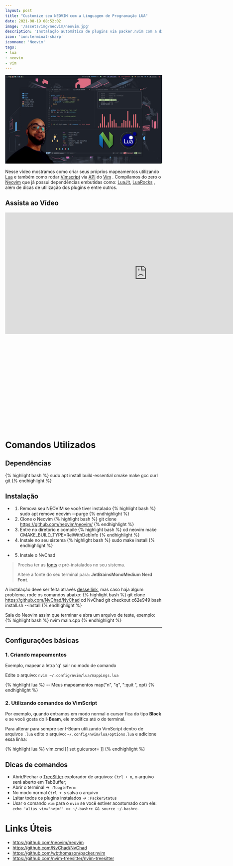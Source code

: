 ```yaml
---
layout: post
title: "Customize seu NEOVIM com a Linguagem de Programação LUA"
date: 2021-08-19 08:52:02
image: '/assets/img/neovim/neovim.jpg'
description: 'Instalação automática de plugins via packer.nvim com a distribuição Neovim: NvChad.'
icon: 'ion:terminal-sharp'
iconname: 'Neovim'
tags:
- lua
- neovim
- vim
---
```


![Customize seu NEOVIM com a Linguagem de Programação LUA](/assets/img/neovim/neovim.jpg)

Nesse vídeo mostramos como criar seus próprios mapeamentos utilizando [Lua](https://terminalroot.com.br/2016/11/blog-linux-lua.html) e também como rodar [Vimscript](https://terminalroot.com.br/vim) via [API](https://terminalroot.com.br/2021/04/como-criar-uma-api-com-laravel-8.html) do [Vim](https://terminalroot.com.br/vim) . Compilamos do zero o [Neovim](https://terminalroot.com.br/2019/07/novo-curso-de-vim-moderno-e-vimscript.html) que já possui dependências embutidas como: [LuaJit](https://luajit.org/), [LuaRocks](https://luarocks.org/) , além de dicas de utilização dos plugins e entre outros.

## Assista ao Vídeo
<iframe width="910" height="390" src="https://www.youtube.com/embed/ylY1ngUhFMI" frameborder="0" allow="accelerometer; autoplay; encrypted-media; gyroscope; picture-in-picture" allowfullscreen></iframe>


<!-- QUADRADO -->
<script async src="//pagead2.googlesyndication.com/pagead/js/adsbygoogle.js"></script>
<ins class="adsbygoogle"
style="display:inline-block;width:336px;height:280px"
data-ad-client="ca-pub-2838251107855362"
data-ad-slot="5351066970"></ins>
<script>
(adsbygoogle = window.adsbygoogle || []).push({});
</script>

# Comandos Utilizados

## Dependências
{% highlight bash %}
sudo apt install build-essential cmake make gcc curl git
{% endhighlight %}

## Instalação

+ 1. Remova seu NEOVIM se você tiver instalado
{% highlight bash %}
sudo apt remove neovim --purge
{% endhighlight %}

+ 2. Clone o Neovim
{% highlight bash %}
git clone https://github.com/neovim/neovim/
{% endhighlight %}

+ 3. Entre no diretório e compile
{% highlight bash %}
cd neovim
make CMAKE_BUILD_TYPE=RelWithDebInfo
{% endhighlight %}

+ 4. Instale no seu sistema
{% highlight bash %}
sudo make install
{% endhighlight %}


<!-- RETANGULO LARGO 2 -->
<script async src="//pagead2.googlesyndication.com/pagead/js/adsbygoogle.js"></script>
<ins class="adsbygoogle"
style="display:block; text-align:center;"
data-ad-layout="in-article"
data-ad-format="fluid"
data-ad-client="ca-pub-2838251107855362"
data-ad-slot="8549252987"></ins>
<script>
(adsbygoogle = window.adsbygoogle || []).push({});
</script>

+ 5. Instale o NvChad
> Precisa ter as [fonts](https://github.com/terroo/fonts) e pré-instalados no seu sistema.
> 
> Altere a fonte do seu terminal para: **JetBrainsMonoMedium Nerd Font**.

A instalação deve ser feita através [desse link](https://github.com/NvChad/NvChad/wiki#clone-my-setup), mas caso haja algum problema, rode os comandos abaixo:
{% highlight bash %}
git clone https://github.com/NvChad/NvChad
cd NvChad
git checkout c62e949
bash install.sh --install
{% endhighlight %}

Saia do Neovim assim que terminar e abra um arquivo de teste, exemplo:
{% highlight bash %}
nvim main.cpp
{% endhighlight %}

---

## Configurações básicas

### 1. Criando mapeamentos
Exemplo, mapear a letra 'q' sair no modo de comando

Edite o arquivo: `nvim ~/.config/nvim/lua/mappings.lua`

{% highlight lua %}
-- Meus mapeamentos
map("n", "q", ":quit <CR>", opt)
{% endhighlight %}

### 2. Utilizando comandos do VimScript
Por exemplo, quando entramos em modo normal o cursor fica do tipo **Block** e se você gosta do **I-Beam**, ele modifica até o do terminal.

Para alterar para sempre ser I-Beam utilizando VimScript dentro de arquivos `.lua` edite o arquivo: `~/.config/nvim/lua/options.lua` e adicione essa linha:

{% highlight lua %}
vim.cmd [[ set guicursor= ]]
{% endhighlight %}

## Dicas de comandos
+ Abrir/Fechar o [TreeSitter](https://github.com/nvim-treesitter/nvim-treesitter) explorador de arquivos: `Ctrl + n`, o arquivo será aberto em TabBuffer;
+ Abrir o terminal → `:ToogleTerm` 
+ No modo normal `Ctrl + s` salva o arquivo
+ Lsitar todos os plugins instalados → `:PackerStatus`
+ Usar o comando `vim` para o `nvim` se você estiver acostumado com ele: `echo 'alias vim="nvim"' >> ~/.bashrc && source ~/.bashrc`.

# Links Úteis
+ <https://github.com/neovim/neovim>
+ <https://github.com/NvChad/NvChad>
+ <https://github.com/wbthomason/packer.nvim>
+ <https://github.com/nvim-treesitter/nvim-treesitter>



